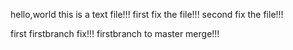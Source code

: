 hello,world
this is a text file!!!
first fix the file!!!
second fix the file!!!

first firstbranch fix!!!
firstbranch to master merge!!!
